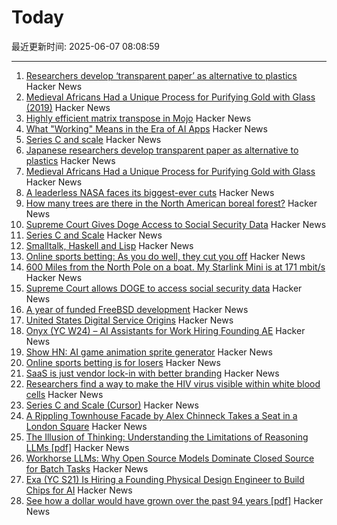 # Today

最近更新时间: 2025-06-07 08:08:59

--- 
1. [Researchers develop ‘transparent paper’ as alternative to plastics](https://japannews.yomiuri.co.jp/science-nature/technology/20250605-259501/) Hacker News
2. [Medieval Africans Had a Unique Process for Purifying Gold with Glass (2019)](https://www.atlasobscura.com/articles/medieval-african-gold) Hacker News
3. [Highly efficient matrix transpose in Mojo](https://veitner.bearblog.dev/highly-efficient-matrix-transpose-in-mojo/) Hacker News
4. [What "Working" Means in the Era of AI Apps](https://a16z.com/revenue-benchmarks-ai-apps/) Hacker News
5. [Series C and scale](https://www.cursor.com/en/blog/series-c) Hacker News
6. [Japanese researchers develop transparent paper as alternative to plastics](https://japannews.yomiuri.co.jp/science-nature/technology/20250605-259501/) Hacker News
7. [Medieval Africans Had a Unique Process for Purifying Gold with Glass](https://www.atlasobscura.com/articles/medieval-african-gold) Hacker News
8. [A leaderless NASA faces its biggest-ever cuts](https://www.economist.com/science-and-technology/2025/06/04/a-leaderless-nasa-faces-its-biggest-ever-cuts) Hacker News
9. [How many trees are there in the North American boreal forest?](https://nsojournals.onlinelibrary.wiley.com/doi/10.1002/ecog.07677) Hacker News
10. [Supreme Court Gives Doge Access to Social Security Data](https://www.bloomberg.com/news/articles/2025-06-06/supreme-court-gives-doge-access-to-social-security-data) Hacker News
11. [Series C and Scale](https://www.cursor.com/en/blog/series-c) Hacker News
12. [Smalltalk, Haskell and Lisp](https://storytotell.org/smalltalk-haskell-and-lisp) Hacker News
13. [Online sports betting: As you do well, they cut you off](https://doc.searls.com/2025/05/21/online-sports-betting-is-for-losers/) Hacker News
14. [600 Miles from the North Pole on a boat. My Starlink Mini is at 171 mbit/s](https://old.reddit.com/r/Starlink/comments/1l0im21/currently_about_600_miles_from_the_north_pole_on/) Hacker News
15. [Supreme Court allows DOGE to access social security data](https://www.nbcnews.com/politics/supreme-court/supreme-court-trump-doge-social-security-data-access-elon-musk-rcna206515) Hacker News
16. [A year of funded FreeBSD development](https://www.daemonology.net/blog/2025-06-06-A-year-of-funded-FreeBSD.html) Hacker News
17. [United States Digital Service Origins](https://usdigitalserviceorigins.org/) Hacker News
18. [Onyx (YC W24) – AI Assistants for Work Hiring Founding AE](https://www.ycombinator.com/companies/onyx/jobs/Gm0Hw6L-founding-account-executive) Hacker News
19. [Show HN: AI game animation sprite generator](https://www.godmodeai.cloud/ai-sprite-generator) Hacker News
20. [Online sports betting is for losers](https://doc.searls.com/2025/05/21/online-sports-betting-is-for-losers/) Hacker News
21. [SaaS is just vendor lock-in with better branding](https://rwsdk.com/blog/saas-is-just-vendor-lock-in-with-better-branding) Hacker News
22. [Researchers find a way to make the HIV virus visible within white blood cells](https://www.theguardian.com/global-development/2025/jun/05/breakthrough-in-search-for-hiv-cure-leaves-researchers-overwhelmed) Hacker News
23. [Series C and Scale (Cursor)](https://www.cursor.com/en/blog/series-c) Hacker News
24. [A Rippling Townhouse Facade by Alex Chinneck Takes a Seat in a London Square](https://www.thisiscolossal.com/2025/05/alex-chinneck-a-week-at-the-knees/) Hacker News
25. [The Illusion of Thinking: Understanding the Limitations of Reasoning LLMs [pdf]](https://ml-site.cdn-apple.com/papers/the-illusion-of-thinking.pdf) Hacker News
26. [Workhorse LLMs: Why Open Source Models Dominate Closed Source for Batch Tasks](https://sutro.sh/blog/workhorse-llms-why-open-source-models-win-for-batch-tasks) Hacker News
27. [Exa (YC S21) Is Hiring a Founding Physical Design Engineer to Build Chips for AI](https://www.ycombinator.com/companies/exa-laboratories/jobs/9TXvyqt-founding-engineer-physical-design-vlsi-rtl) Hacker News
28. [See how a dollar would have grown over the past 94 years [pdf]](https://www.newyorklifeinvestments.com/assets/documents/education/investing-essentials-growthofadollar.pdf) Hacker News
